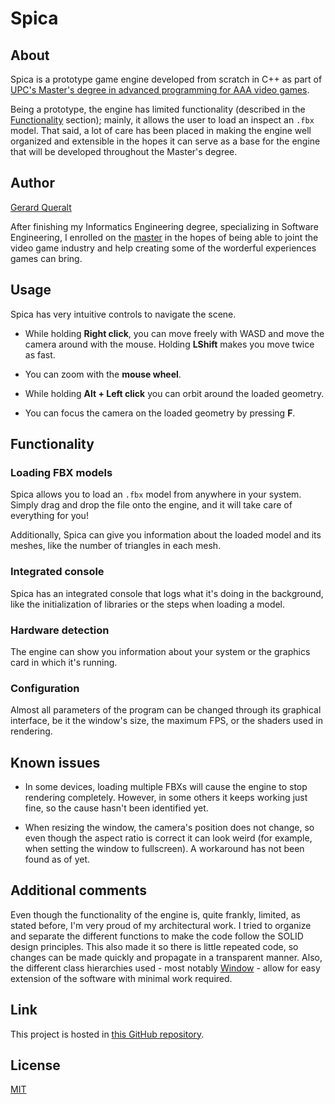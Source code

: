 # Spica

## About

Spica is a prototype game engine developed from scratch in C++ as part of [UPC's Master's degree in advanced programming for AAA video games](https://www.talent.upc.edu/ing/estudis/formacio/curs/201200/master-advanced-programming-aaa-video-games/).

Being a prototype, the engine has limited functionality (described in the [Functionality](#Functionality) section); mainly, it allows the user to load an inspect an `.fbx` model. That said, a lot of care has been placed in making the engine well organized and extensible in the hopes it can serve as a base for the engine that will be developed throughout the Master's degree.

## Author

[Gerard Queralt](https://github.com/gerard-queralt)

After finishing my Informatics Engineering degree, specializing in Software Engineering, I enrolled on the [master](https://www.talent.upc.edu/ing/estudis/formacio/curs/201200/master-advanced-programming-aaa-video-games/) in the hopes of being able to joint the video game industry and help creating some of the worderful experiences games can bring.

## Usage

Spica has very intuitive controls to navigate the scene.

- While holding **Right click**, you can move freely with WASD and move the camera around with the mouse. Holding **LShift** makes you move twice as fast.

- You can zoom with the **mouse wheel**.

- While holding **Alt + Left click** you can orbit around the loaded geometry.

- You can focus the camera on the loaded geometry by pressing **F**.

## Functionality

### Loading FBX models

Spica allows you to load an `.fbx` model from anywhere in your system. Simply drag and drop the file onto the engine, and it will take care of everything for you!

Additionally, Spica can give you information about the loaded model and its meshes, like the number of triangles in each mesh.

### Integrated console

Spica has an integrated console that logs what it's doing in the background, like the initialization of libraries or the steps when loading a model.

### Hardware detection

The engine can show you information about your system or the graphics card in which it's running.

### Configuration

Almost all parameters of the program can be changed through its graphical interface, be it the window's size, the maximum FPS, or the shaders used in rendering.

## Known issues

- In some devices, loading multiple FBXs will cause the engine to stop rendering completely. However, in some others it keeps working just fine, so the cause hasn't been identified yet.

- When resizing the window, the camera's position does not change, so even though the aspect ratio is correct it can look weird (for example, when setting the window to fullscreen). A workaround has not been found as of yet.

## Additional comments

Even though the functionality of the engine is, quite frankly, limited, as stated before, I'm very proud of my architectural work. I tried to organize and separate the different functions to make the code follow the SOLID design principles. This also made it so there is little repeated code, so changes can be made quickly and propagate in a transparent manner. Also, the different class hierarchies used - most notably [Window](https://github.com/gerard-queralt/Spica/tree/main/Spica/Source/Models/Windows) - allow for easy extension of the software with minimal work required.

## Link

This project is hosted in [this GitHub repository](https://github.com/gerard-queralt/Spica).

## License

[MIT](https://choosealicense.com/licenses/mit/)